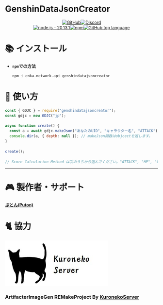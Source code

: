 # GenshinDataJsonCreator

<p align="center">
<a href="LICENSE"><img alt="GitHub" src="https://img.shields.io/github/license/Puton1221/GenshinDataJsonCreator?color=success&logo=Gitbook&logoColor=white&style=for-the-badge"></a><a href="https://discord.com/invite/kuronekoserver-support-867038364552396860"><img alt="Discord" src="https://img.shields.io/discord/867038364552396860?color=success&label=SUPPORT%20SERVER&logo=Discord&logoColor=white&style=for-the-badge"></a><br><a href="https://nodejs.org/"><img alt="node.js - 20.13.1" src="https://img.shields.io/badge/node.js-20.13.1-success?color=success&style=for-the-badge&logo=Node.js&logoColor=white"></a><a href="https://www.npmjs.com/package/genshindatajsoncreator?activeTab=readme"><img alt="npm" src="https://img.shields.io/npm/dt/genshindatajsoncreator?label=npm%20installs&logo=npm&style=for-the-badge&logoColor=white"></a><a href="https://developer.mozilla.org/docs/Web/JavaScript"><img alt="GitHub top language" src="https://img.shields.io/github/languages/top/Puton1221/GenshinDataJsonCreator?color=success&logo=javascript&logoColor=white&style=for-the-badge"></a>
</p>

# 📚 インストール

- **`npm`での方法**
  ```shell
  npm i enka-network-api genshindatajsoncreator
  ```

# 🤖 使い方

```js
const { GDJC } = require("genshindatajsoncreator");
const gdjc = new GDJC("jp");

async function create() {
  const a = await gdjc.makeJson("あなたのUID", "キャラクター名", "ATTACK");
  console.dir(a, { depth: null }); // makeJson関数はobjcectを返します。
}

create();

// Score Calculation Method は次のうちから選んでください。"ATTACK", "HP", "CHARGE" and "ELEMENT".
```

---

# 🎮 製作者・サポート

#### [ぷとん(Puton)](https://github.com/Puton1221)

# 🐈 協力

![KuronekoServer](https://raw.githubusercontent.com/kuroneko6423/kuroneko6423/main/kuronekoServer.jpg)

### ArtifacterImageGen REMakeProject By [KuronekoServer](https://kuroneko6423.com/)
